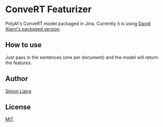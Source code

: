 # ConveRT Featurizer

PolyAI's ConveRT model packaged in Jina. Currently it is using [David Alami's packaged version](https://github.com/davidalami/ConveRT).


## How to use

Just pass in the sentences (one per document) and the model will return the features.

## Author

[Simon Liang](https://github.com/lhr0909)

## License

[MIT](./LICENSE)
